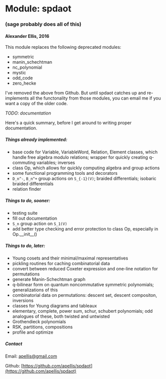 # Module: spdaot
### (sage probably does all of this)
#### Alexander Ellis, 2016

This module replaces the following deprecated modules:

* symmetric
* manin_schechtman
* nc_polynomial
* mystic
* odd_code
* zero_hecke

I've removed the above from Github.  But until spdaot catches up and re-implements all the functonality from those modules, you can email me if you want a copy of the older code.

*TODO: documentation*

Here's a quick summary, before I get around to writing proper documentation.

##### Things already implemented:

* base code for Variable, VariableWord, Relation, Element classes, which handle free algebra modulo relations; wrapper for quickly creating q-commuting variables; inverses
* class Op, which allows for quickly computing  algebra and group actions
* some functional programming tools and decorators
* `D_n^-`, `B_n^+` group actions on `S_{-1}(V)`; braided differentials; isobaric braided differentials
* relation finder

##### Things to do, sooner:

* testing suite
* fill out documentation
* `S_n` group action on `S_1(V)`
* add better type checking and error protection to class Op, especially in Op.\_\_init\_\_()

##### Things to do, later:

* Young cosets and their minimal/maximal representatives
* pickling routines for caching combinatorial data
* convert between reduced Coxeter expression and one-line notation for permutations
* generate Manin-Schechtman graph
* q-bilinear form on quantum noncommutative symmetric polynomials; generalizations of this
* combinatorial data on permutations: descent set, descent compositon, inversions
* classes for Young diagrams and tableaux
* elementary, complete, power sum, schur, schubert polynomials; odd analogues of these, both twisted and untwisted
* Grothendieck polynomials
* RSK, partitions, compositions
* profile and optimize

##### Contact

Email: [apellis@gmail.com](mailto:apellis@gmail.com)

Github: [https://github.com/apellis/spdaot](https://github.com/apellis/spdaot)